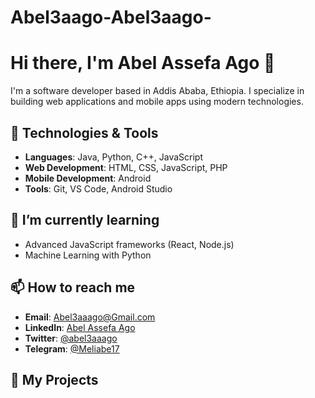 # Abel3aago-Abel3aago-
# Hi there, I'm Abel Assefa Ago 👋

I'm a software developer based in Addis Ababa, Ethiopia. I specialize in building web applications and mobile apps using modern technologies.

## 🔧 Technologies & Tools
- **Languages**: Java, Python, C++, JavaScript
- **Web Development**: HTML, CSS, JavaScript, PHP
- **Mobile Development**: Android
- **Tools**: Git, VS Code, Android Studio

## 🌱 I’m currently learning
- Advanced JavaScript frameworks (React, Node.js)
- Machine Learning with Python

## 📫 How to reach me
- **Email**: [Abel3aaago@Gmail.com](mailto:Abel3aaago@Gmail.com)
- **LinkedIn**: [Abel Assefa Ago](https://www.linkedin.com/me?trk=p_mwlite_profile_self-secondary_nav)
- **Twitter**: [@abel3aaago](https://twitter.com/abel3aaago)
- **Telegram**: [@Meliabe17](https://t.me/Meliabe17)

## 🚀 My Projects
